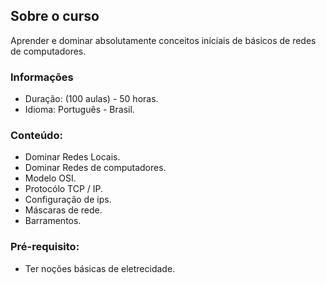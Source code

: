 ## Sobre o curso

Aprender e dominar absolutamente conceitos iníciais de básicos de redes de computadores.

### Informações
  
* Duração: (100 aulas) - 50 horas.
* Idioma: Português - Brasil.


### Conteúdo:
* Dominar Redes Locais.
* Dominar Redes de computadores.
* Modelo OSI.
* Protocólo TCP / IP.
* Configuração de ips.
* Máscaras de rede.
* Barramentos.


### Pré-requisito:
* Ter noções básicas de eletrecidade.
